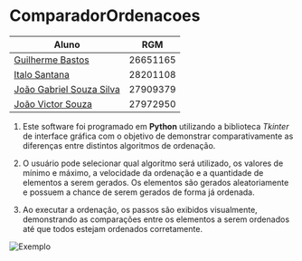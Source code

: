 # ComparadorOrdenacoes

Aluno | RGM
-------|------
[Guilherme Bastos](https://github.com/EGG1203) | 26651165
[Italo Santana](https://github.com/ItaloSantana2) | 28201108
[João Gabriel Souza Silva](https://github.com/JoaoGabrielSSilva) | 27909379
[João Victor Souza](https://github.com/vicsouz) | 27972950

1. Este software foi programado em **Python** utilizando a biblioteca *Tkinter* de interface gráfica com o objetivo de demonstrar comparativamente as diferenças entre distintos algoritmos de ordenação.
  
2. O usuário pode selecionar qual algoritmo será utilizado, os valores de mínimo e máximo, a velocidade da ordenação e a quantidade de elementos a serem gerados. Os elementos são gerados aleatoriamente e possuem a chance de serem gerados de forma já ordenada.
   
3. Ao executar a ordenação, os passos são exibidos visualmente, demonstrando as comparações entre os elementos a serem ordenados até que todos estejam ordenados corretamente.

![Exemplo](https://media.discordapp.net/attachments/1110968185525645367/1173344516183433368/image.png?ex=65639d3c&is=6551283c&hm=cf187aea358ea2778fadbed24522d992355b5f9d776080de1e8fb479ee5c761e&=&width=1276&height=633)



